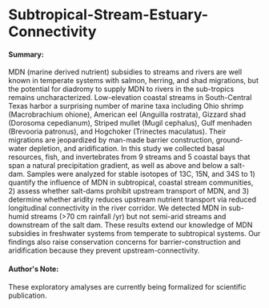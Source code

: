 # Subtropical-Stream-Estuary-Connectivity

#### Summary:
MDN (marine derived nutrient) subsidies to streams and rivers are well known in temperate systems with salmon, herring, and shad migrations, but the potential for diadromy to supply MDN to rivers in the sub-tropics remains uncharacterized.  Low-elevation coastal streams in South-Central Texas harbor a surprising number of marine taxa including Ohio shrimp (Macrobrachium ohione), American eel (Anguilla rostrata), Gizzard shad (Dorosoma cepedianum), Striped mullet (Mugil cephalus), Gulf menhaden (Brevooria patronus), and Hogchoker (Trinectes maculatus). Their migrations are jeopardized by man-made barrier construction, ground-water depletion, and aridification. In this study we collected basal resources, fish, and invertebrates from 9 streams and 5 coastal bays that span a natural precipitation gradient, as well as above and below a salt-dam. Samples were analyzed for stable isotopes of 13C, 15N, and 34S to 1) quantify the influence of MDN in subtropical, coastal stream communities, 2) assess whether salt-dams prohibit upstream transport of MDN, and 3) determine whether aridity reduces upstream nutrient transport via reduced longitudinal connectivity in the river corridor. We detected MDN in sub-humid streams (>70 cm rainfall /yr) but not semi-arid streams and downstream of the salt dam. These results extend our knowledge of MDN subsidies in freshwater systems from temperate to subtropical systems. Our findings also raise conservation concerns for barrier-construction and aridification because they prevent upstream-connectivity.

#### Author's Note:
These exploratory amalyses are currently being formalized for scientific publication.
